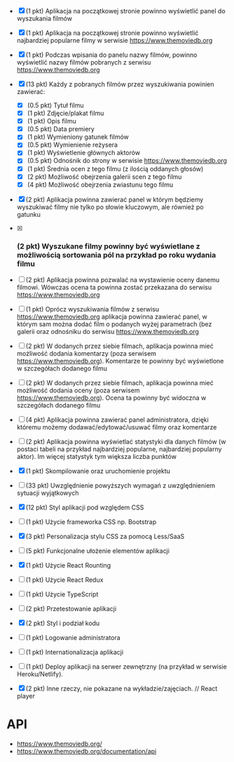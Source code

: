 

   - [x] (1 pkt) Aplikacja na początkowej stronie powinno wyświetlić panel do wyszukania filmów
   - [x] (1 pkt) Aplikacja na początkowej stronie powinno wyświetlić najbardziej popularne filmy w serwisie https://www.themoviedb.org
   - [x] (1 pkt) Podczas wpisania do panelu nazwy filmów, powinno wyświetlić nazwy filmów pobranych z serwisu https://www.themoviedb.org
   - [x] (13 pkt) Każdy z pobranych filmów przez wyszukiwania powinien zawierać:
        - [x] (0.5 pkt) Tytuł filmu
        - [x] (1 pkt) Zdjęcie/plakat filmu
        - [x] (1 pkt) Opis filmu
        - [x] (0.5 pkt) Data premiery
        - [x] (1 pkt) Wymieniony gatunek filmów
        - [x] (0.5 pkt) Wymienienie reżysera
        - [x] (1 pkt) Wyświetlenie głównych aktorów
        - [x] (0.5 pkt) Odnośnik do strony w serwisie https://www.themoviedb.org
        - [x] (1 pkt) Średnia ocen z tego filmu (z ilością oddanych głosów)
        - [x] (2 pkt) Możliwość obejrzenia galerii scen z tego filmu
        - [x] (4 pkt) Możliwość obejrzenia zwiastunu tego filmu
   - [x] (2 pkt) Aplikacja powinna zawierać panel w którym będziemy wyszukiwać filmy nie tylko po słowie kluczowym, ale również po gatunku
   - [x] ### (2 pkt) Wyszukane filmy powinny być wyświetlane z możliwością sortowania pól na przykład po roku wydania filmu
   - [ ] (2 pkt) Aplikacja powinna pozwalać na wystawienie oceny danemu filmowi. Wówczas ocena ta powinna zostać przekazana do serwisu https://www.themoviedb.org
   - [ ] (1 pkt) Oprócz wyszukiwania filmów z serwisu https://www.themoviedb.org aplikacja powinna zawierać panel, w którym sam można dodać film o podanych wyżej parametrach (bez galerii oraz odnośniku do serwisu https://www.themoviedb.org
   - [ ] (2 pkt) W dodanych przez siebie filmach, aplikacja powinna mieć możliwość dodania komentarzy (poza serwisem https://www.themoviedb.org). Komentarze te powinny być wyświetlone w szczegółach dodanego filmu
   - [ ] (2 pkt) W dodanych przez siebie filmach, aplikacja powinna mieć możliwość dodania oceny (poza serwisem https://www.themoviedb.org). Ocena ta powinny być widoczna w szczegółach dodanego filmu
   - [ ] (4 pkt) Aplikacja powinna zawierać panel administratora, dzięki któremu możemy dodawać/edytować/usuwać filmy oraz komentarze
   - [ ] (2 pkt) Aplikacja powinna wyświetlać statystyki dla danych filmów (w postaci tabeli na przykład najbardziej popularne, najbardziej popularny aktor). Im więcej statystyk tym większa liczba punktów


  - [x] (1 pkt) Skompilowanie oraz uruchomienie projektu
  - [ ] (33 pkt) Uwzględnienie powyższych wymagań z uwzględnieniem sytuacji wyjątkowych
  - [x] (12 pkt) Styl aplikacji pod względem CSS 
  - [ ] (1 pkt) Użycie frameworka CSS np. Bootstrap
  - [x] (3 pkt) Personalizacja stylu CSS za pomocą Less/SaaS
  - [ ] (5 pkt) Funkcjonalne ułożenie elementów aplikacji
  - [x] (1 pkt) Użycie React Rounting
  - [ ] (1 pkt) Użycie React Redux
  - [ ] (1 pkt) Użycie TypeScript
  - [ ] (2 pkt) Przetestowanie aplikacji
  - [x] (2 pkt) Styl i podział kodu
 

  -[ ] (1 pkt) Logowanie administratora
  -[ ] (1 pkt) Internationalizacja aplikacji
  -[ ] (1 pkt) Deploy aplikacji na serwer zewnętrzny (na przykład w serwisie Heroku/Netlify).
  -[x] (2 pkt) Inne rzeczy, nie pokazane na wykładzie/zajęciach. // React player


# API 
   - https://www.themoviedb.org/
   - https://www.themoviedb.org/documentation/api

